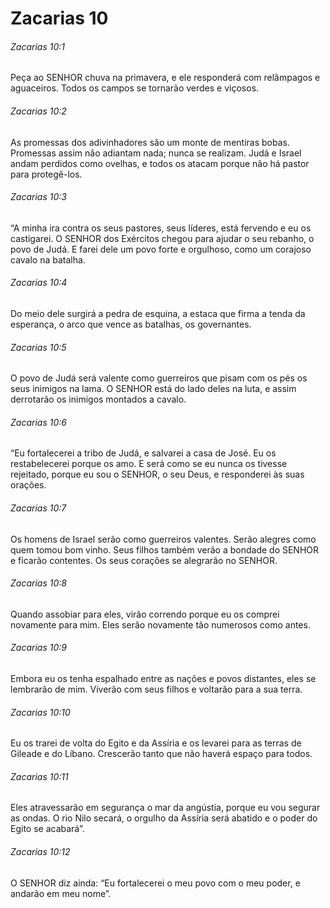# Zacarias 10

###### Zacarias 10:1

Peça ao SENHOR chuva na primavera, e ele responderá com relâmpagos e aguaceiros. Todos os campos se tornarão verdes e viçosos.

###### Zacarias 10:2

As promessas dos adivinhadores são um monte de mentiras bobas. Promessas assim não adiantam nada; nunca se realizam. Judá e Israel andam perdidos como ovelhas, e todos os atacam porque não há pastor para protegê-los.

###### Zacarias 10:3

“A minha ira contra os seus pastores, seus líderes, está fervendo e eu os castigarei. O SENHOR dos Exércitos chegou para ajudar o seu rebanho, o povo de Judá. E farei dele um povo forte e orgulhoso, como um corajoso cavalo na batalha.

###### Zacarias 10:4

Do meio dele surgirá a pedra de esquina, a estaca que firma a tenda da esperança, o arco que vence as batalhas, os governantes.

###### Zacarias 10:5

O povo de Judá será valente como guerreiros que pisam com os pés os seus inimigos na lama. O SENHOR está do lado deles na luta, e assim derrotarão os inimigos montados a cavalo.

###### Zacarias 10:6

“Eu fortalecerei a tribo de Judá, e salvarei a casa de José. Eu os restabelecerei porque os amo. E será como se eu nunca os tivesse rejeitado, porque eu sou o SENHOR, o seu Deus, e responderei às suas orações.

###### Zacarias 10:7

Os homens de Israel serão como guerreiros valentes. Serão alegres como quem tomou bom vinho. Seus filhos também verão a bondade do SENHOR e ficarão contentes. Os seus corações se alegrarão no SENHOR.

###### Zacarias 10:8

Quando assobiar para eles, virão correndo porque eu os comprei novamente para mim. Eles serão novamente tão numerosos como antes.

###### Zacarias 10:9

Embora eu os tenha espalhado entre as nações e povos distantes, eles se lembrarão de mim. Viverão com seus filhos e voltarão para a sua terra.

###### Zacarias 10:10

Eu os trarei de volta do Egito e da Assíria e os levarei para as terras de Gileade e do Líbano. Crescerão tanto que não haverá espaço para todos.

###### Zacarias 10:11

Eles atravessarão em segurança o mar da angústia, porque eu vou segurar as ondas. O rio Nilo secará, o orgulho da Assíria será abatido e o poder do Egito se acabará”.

###### Zacarias 10:12

O SENHOR diz ainda: “Eu fortalecerei o meu povo com o meu poder, e andarão em meu nome”.

